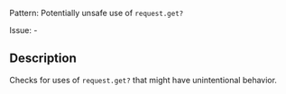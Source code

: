 Pattern: Potentially unsafe use of `request.get?`

Issue: -

## Description

Checks for uses of `request.get?` that might have unintentional behavior.